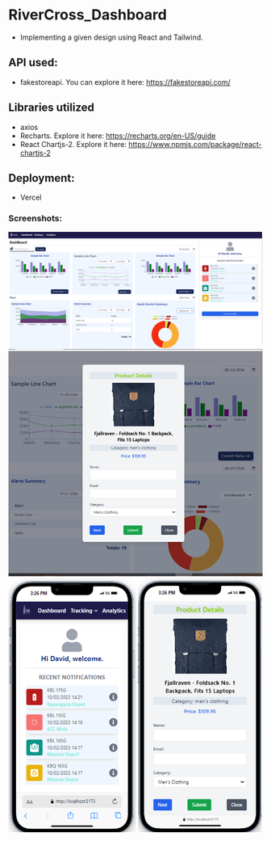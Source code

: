 # RiverCross_Dashboard
- Implementing a given design using React and Tailwind.
## API used:
- fakestoreapi. You can explore it here: https://fakestoreapi.com/
## Libraries utilized
- axios
- Recharts. Explore it here: https://recharts.org/en-US/guide
- React Chartjs-2. Explore it here: https://www.npmjs.com/package/react-chartjs-2
## Deployment:
- Vercel
### Screenshots:
![Full Dashboard](public/assets/fullDashboard.PNG)
![Modal with API data](public/assets/modalWithApiData.PNG)
![Mobile view](public/assets/mobileView.PNG)
![Mobile view 2](public/assets/mobile2.PNG)
